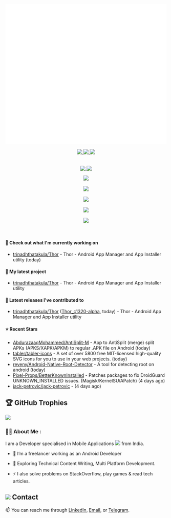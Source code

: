 
<p align="center">
<img src="./github-metrics.svg" /></p>

<div align="center">
  <a href="https://github.com/trinadhthatakula" target="_blank">
    <img src="https://badges.pufler.dev/visits/trinadhthatakula/trinadhthatakula?style=for-the-badge&color=e74c3c&logo=github&label=Spying+Counter">
  </a>
  <a href="https://github.com/trinadhthatakula" target="_blank">
    <img src="https://badges.pufler.dev/years/trinadhthatakula/?style=for-the-badge&color=27a4fb&logo=github&label=Account+Age">
  </a>
  <a href="https://github.com/trinadhthatakula/trinadhthatakula/commits/main" target="_blank">
    <img src="https://badges.pufler.dev/updated/trinadhthatakula/trinadhthatakula?style=for-the-badge&color=f0f6f9&logo=github&label=Update">
  </a>
</div>

<br/>

<p align="center">
<a href="https://github.com/trinadhthatakula">
  <img height=200 align="center" src="https://github-readme-stats.vercel.app/api?username=trinadhthatakula&show_icons=true&theme=vision-friendly-dark&rank_icon=github&include_all_commits=true&count_private=true" />
  <img height=200 align="center" src="https://github-readme-stats.vercel.app/api/top-langs/?username=trinadhthatakula&show_icons=true&theme=vision-friendly-dark&show_owner=true" />
</a>
</p>


<p align="center">
  <a href="https://skillicons.dev">
    <img src="https://skillicons.dev/icons?i=cpp,java,kotlin,js,androidstudio" />
  </a>
</p>

<p align="center">
  <a href="https://skillicons.dev">
    <img src="https://skillicons.dev/icons?i=vscode,visualstudio,firebase,aws,gcp" />
  </a>
</p>

<p align="center">
  <a href="https://skillicons.dev">
    <img src="https://skillicons.dev/icons?i=css,html,materialui,figma,react" />
  </a>
</p>


<p align="center">
  <a href="https://skillicons.dev">
    <img src="https://skillicons.dev/icons?i=nextjs,nuxtjs,flutter,nestjs,express" />
  </a>
</p>


<p align="center">
  <a href="https://skillicons.dev">
    <img src="https://skillicons.dev/icons?i=nodejs,mongodb,mysql,postgres,sqlite" />
  </a>
</p>

<br/>

#### 👷 Check out what I'm currently working on

- [trinadhthatakula/Thor](https://github.com/trinadhthatakula/Thor) - Thor - Android App Manager and App Installer utility (today)

#### 🌱 My latest project

- [trinadhthatakula/Thor](https://github.com/trinadhthatakula/Thor) - Thor - Android App Manager and App Installer utility

#### 🔭 Latest releases I've contributed to

- [trinadhthatakula/Thor](https://github.com/trinadhthatakula/Thor) ([Thor_c1320-alpha](https://github.com/trinadhthatakula/Thor/releases/tag/Thor_c1320-alpha), today) - Thor - Android App Manager and App Installer utility

#### ⭐ Recent Stars

- [AbdurazaaqMohammed/AntiSplit-M](https://github.com/AbdurazaaqMohammed/AntiSplit-M) - App to AntiSplit (merge) split APKs (APKS/XAPK/APKM) to regular .APK file on Android (today)
- [tabler/tabler-icons](https://github.com/tabler/tabler-icons) - A set of over 5800 free MIT-licensed high-quality SVG icons for you to use in your web projects. (today)
- [reveny/Android-Native-Root-Detector](https://github.com/reveny/Android-Native-Root-Detector) - A tool for detecting root on android (today)
- [Pixel-Props/BetterKnownInstalled](https://github.com/Pixel-Props/BetterKnownInstalled) - Patches packages to fix DroidGuard UNKNOWN_INSTALLED issues. (Magisk/KernelSU/APatch) (4 days ago)
- [jack-petrovic/jack-petrovic](https://github.com/jack-petrovic/jack-petrovic) -  (4 days ago)


## 🏆 GitHub Trophies
![](https://github-profile-trophy.vercel.app/?username=trinadhthatakula&theme=dark&no-frame=true&no-bg=true&margin-w=4)


### :woman_technologist: About Me :
I am a Developer specialised in Mobile Applications <img src="https://media.giphy.com/media/WUlplcMpOCEmTGBtBW/giphy.gif" width="30"> from India.

- :telescope: I’m a freelancer working as an Android Developer

- :seedling: Exploring Technical Content Writing, Multi Platform Development.

- :zap: I also solve problems on StackOverflow, play games & read tech articles.


## <img height=30 src="https://raw.githubusercontent.com/Tarikul-Islam-Anik/Animated-Fluent-Emojis/master/Emojis/People/Technologist.png" /> Contact
📫 You can reach me through [LinkedIn](https://www.linkedin.com/trinadhthatakula), [Email](mailto:trinadh.thatakula@gmail.com), or [Telegram](https://t.me/it_slipped_in).


